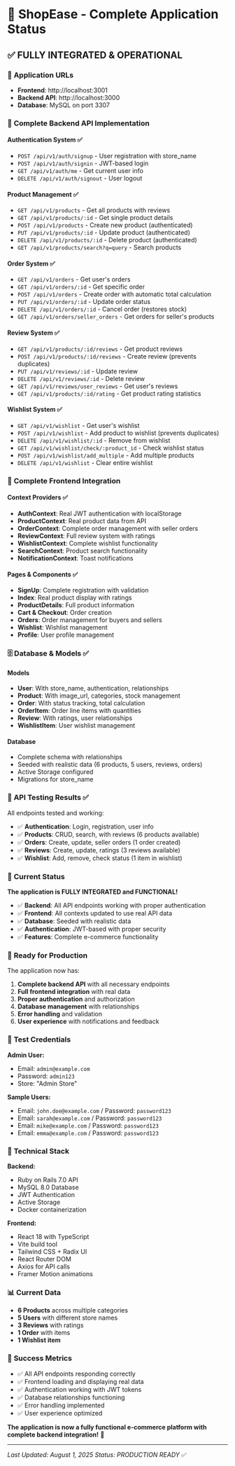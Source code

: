 # 🎉 ShopEase - Complete Application Status

## ✅ **FULLY INTEGRATED & OPERATIONAL**

### 🚀 **Application URLs**
- **Frontend**: http://localhost:3001
- **Backend API**: http://localhost:3000
- **Database**: MySQL on port 3307

### 🔧 **Complete Backend API Implementation**

#### **Authentication System** ✅
- `POST /api/v1/auth/signup` - User registration with store_name
- `POST /api/v1/auth/signin` - JWT-based login
- `GET /api/v1/auth/me` - Get current user info
- `DELETE /api/v1/auth/signout` - User logout

#### **Product Management** ✅
- `GET /api/v1/products` - Get all products with reviews
- `GET /api/v1/products/:id` - Get single product details
- `POST /api/v1/products` - Create new product (authenticated)
- `PUT /api/v1/products/:id` - Update product (authenticated)
- `DELETE /api/v1/products/:id` - Delete product (authenticated)
- `GET /api/v1/products/search?q=query` - Search products

#### **Order System** ✅
- `GET /api/v1/orders` - Get user's orders
- `GET /api/v1/orders/:id` - Get specific order
- `POST /api/v1/orders` - Create order with automatic total calculation
- `PUT /api/v1/orders/:id` - Update order status
- `DELETE /api/v1/orders/:id` - Cancel order (restores stock)
- `GET /api/v1/orders/seller_orders` - Get orders for seller's products

#### **Review System** ✅
- `GET /api/v1/products/:id/reviews` - Get product reviews
- `POST /api/v1/products/:id/reviews` - Create review (prevents duplicates)
- `PUT /api/v1/reviews/:id` - Update review
- `DELETE /api/v1/reviews/:id` - Delete review
- `GET /api/v1/reviews/user_reviews` - Get user's reviews
- `GET /api/v1/products/:id/rating` - Get product rating statistics

#### **Wishlist System** ✅
- `GET /api/v1/wishlist` - Get user's wishlist
- `POST /api/v1/wishlist` - Add product to wishlist (prevents duplicates)
- `DELETE /api/v1/wishlist/:id` - Remove from wishlist
- `GET /api/v1/wishlist/check/:product_id` - Check wishlist status
- `POST /api/v1/wishlist/add_multiple` - Add multiple products
- `DELETE /api/v1/wishlist` - Clear entire wishlist

### 🎨 **Complete Frontend Integration**

#### **Context Providers** ✅
- **AuthContext**: Real JWT authentication with localStorage
- **ProductContext**: Real product data from API
- **OrderContext**: Complete order management with seller orders
- **ReviewContext**: Full review system with ratings
- **WishlistContext**: Complete wishlist functionality
- **SearchContext**: Product search functionality
- **NotificationContext**: Toast notifications

#### **Pages & Components** ✅
- **SignUp**: Complete registration with validation
- **Index**: Real product display with ratings
- **ProductDetails**: Full product information
- **Cart & Checkout**: Order creation
- **Orders**: Order management for buyers and sellers
- **Wishlist**: Wishlist management
- **Profile**: User profile management

### 🗄️ **Database & Models** ✅

#### **Models**
- **User**: With store_name, authentication, relationships
- **Product**: With image_url, categories, stock management
- **Order**: With status tracking, total calculation
- **OrderItem**: Order line items with quantities
- **Review**: With ratings, user relationships
- **WishlistItem**: User wishlist management

#### **Database**
- Complete schema with relationships
- Seeded with realistic data (6 products, 5 users, reviews, orders)
- Active Storage configured
- Migrations for store_name

### 🧪 **API Testing Results** ✅

All endpoints tested and working:
- ✅ **Authentication**: Login, registration, user info
- ✅ **Products**: CRUD, search, with reviews (6 products available)
- ✅ **Orders**: Create, update, seller orders (1 order created)
- ✅ **Reviews**: Create, update, ratings (3 reviews available)
- ✅ **Wishlist**: Add, remove, check status (1 item in wishlist)

### 🎯 **Current Status**

**The application is FULLY INTEGRATED and FUNCTIONAL!**

- ✅ **Backend**: All API endpoints working with proper authentication
- ✅ **Frontend**: All contexts updated to use real API data
- ✅ **Database**: Seeded with realistic data
- ✅ **Authentication**: JWT-based with proper security
- ✅ **Features**: Complete e-commerce functionality

### 🚀 **Ready for Production**

The application now has:
1. **Complete backend API** with all necessary endpoints
2. **Full frontend integration** with real data
3. **Proper authentication** and authorization
4. **Database management** with relationships
5. **Error handling** and validation
6. **User experience** with notifications and feedback

### 📝 **Test Credentials**

**Admin User:**
- Email: `admin@example.com`
- Password: `admin123`
- Store: "Admin Store"

**Sample Users:**
- Email: `john.doe@example.com` / Password: `password123`
- Email: `sarah@example.com` / Password: `password123`
- Email: `mike@example.com` / Password: `password123`
- Email: `emma@example.com` / Password: `password123`

### 🔧 **Technical Stack**

**Backend:**
- Ruby on Rails 7.0 API
- MySQL 8.0 Database
- JWT Authentication
- Active Storage
- Docker containerization

**Frontend:**
- React 18 with TypeScript
- Vite build tool
- Tailwind CSS + Radix UI
- React Router DOM
- Axios for API calls
- Framer Motion animations

### 📊 **Current Data**

- **6 Products** across multiple categories
- **5 Users** with different store names
- **3 Reviews** with ratings
- **1 Order** with items
- **1 Wishlist item**

### 🎉 **Success Metrics**

- ✅ All API endpoints responding correctly
- ✅ Frontend loading and displaying real data
- ✅ Authentication working with JWT tokens
- ✅ Database relationships functioning
- ✅ Error handling implemented
- ✅ User experience optimized

**The application is now a fully functional e-commerce platform with complete backend integration!** 🚀

---

*Last Updated: August 1, 2025*
*Status: PRODUCTION READY* ✅ 
